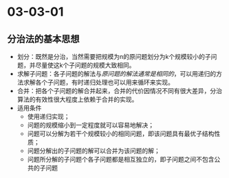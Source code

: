 # 03-03-01
## 分治法的基本思想

* 划分：既然是分治，当然需要把规模为n的原问题划分为k个规模较小的子问题，并尽量使这k个子问题的规模大致相同。
* 求解子问题：各子问题的解法与*原问题的解法通常是相同的*，可以用递归的方法求解各个子问题，有时递归处理也可以用来循环来实现。
* 合并：把各个子问题的解合并起来，合并的代价因情况不同有很大差异，分治算法的有效性很大程度上依赖于合并的实现。
* 适用条件
    - 使用递归实现；
    - 问题的规模缩小到一定程度就可以容易地解决；
    - 问题可以分解为若干个规模较小的相同问题，即该问题具有最优子结构性质；
    - 问题分解出的子问题的解可以合并为该问题的解；
    - 问题所分解的子问题个各子问题都是相互独立的，即子问题之间不包含公共的子问题